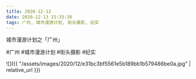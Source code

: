```yaml
---
title: 2020-12-13
date: 2020-12-13 15:33:30
tags: 广州, 城市漫游计划, 街头摄影, 纪实
---
```


<p>城市漫游计划之「广州」</p>

#广州 #城市漫游计划 #街头摄影 #纪实

![]({{ "/assets/images/2020/12/e31bc3bf5561e5b189bb1b579486be0a.jpg" | relative_url }})
